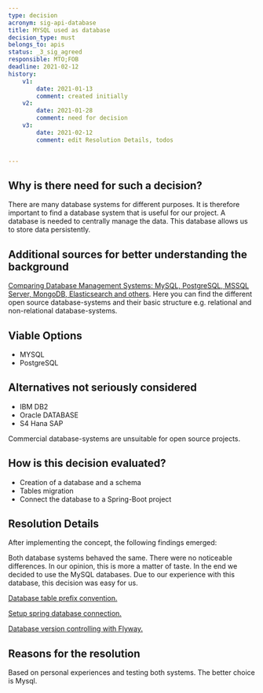 ```yaml
---
type: decision
acronym: sig-api-database
title: MYSQL used as database
decision_type: must
belongs_to: apis
status: _3_sig_agreed
responsible: MTO;FOB
deadline: 2021-02-12
history:
    v1:
        date: 2021-01-13
        comment: created initially
    v2:
        date: 2021-01-28
        comment: need for decision
    v3:
        date: 2021-02-12
        comment: edit Resolution Details, todos


---
```


## Why is there need for such a decision?

There are many database systems for different purposes. It is therefore important to find a database system that is useful for our project.
A database is needed to centrally manage the data. This database allows us to store data persistently.


## Additional sources for better understanding the background

[Comparing Database Management Systems: MySQL, PostgreSQL, MSSQL Server, MongoDB, Elasticsearch and others](https://www.altexsoft.com/blog/business/comparing-database-management-systems-mysql-postgresql-mssql-server-mongodb-elasticsearch-and-others/).
Here you can find the different open source database-systems and their basic structure e.g. relational and non-relational database-systems.

## Viable Options

* MYSQL 
* PostgreSQL


## Alternatives not seriously considered

* IBM DB2
* Oracle DATABASE
* S4 Hana SAP
  
Commercial database-systems are unsuitable for open source projects.

## How is this decision evaluated?
* Creation of a database and a schema
* Tables migration
* Connect the database to a Spring-Boot project
 
## Resolution Details

After implementing the concept, the following findings emerged: 

Both database systems behaved the same. There were no noticeable differences. In our opinion, this is more a matter of taste. In the end we decided to use the MySQL databases. Due to our experience with this database, this decision was easy for us. 

[Database table prefix convention.](https://github.com/EVATool/evatool-backend/wiki/Database-table-prefix-convention)

[Setup spring database connection.](https://github.com/EVATool/evatool-backend/wiki/Setup-spring-database-connection)

[Database version controlling with Flyway.](https://github.com/EVATool/evatool-backend/wiki/Database-version-controlling-with-Flyway)

## Reasons for the resolution
Based on personal experiences and testing both systems. The better choice is Mysql.


